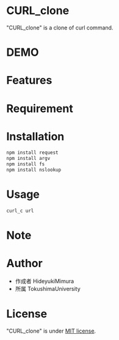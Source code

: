 # CURL_clone

"CURL_clone" is a clone of curl command.

# DEMO

# Features

# Requirement

# Installation

```bash
npm install request
npm install argv
npm install fs
npm install nslookup
```

# Usage

```bash
curl_c url
```

# Note

# Author

- 作成者 HideyukiMimura
- 所属 TokushimaUniversity

# License

"CURL_clone" is under [MIT license](https://en.wikipedia.org/wiki/MIT_License).
